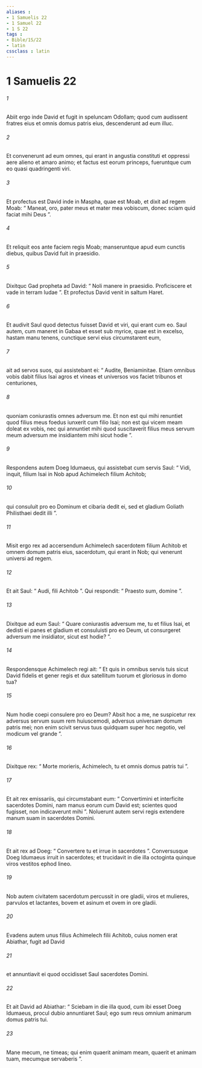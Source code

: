```yaml
---
aliases : 
- 1 Samuelis 22
- 1 Samuel 22
- 1 S 22
tags : 
- Bible/1S/22
- latin
cssclass : latin
---
```


# 1 Samuelis 22

###### 1
Abiit ergo inde David et fugit in speluncam Odollam; quod cum audissent fratres eius et omnis domus patris eius, descenderunt ad eum illuc. 
###### 2
Et convenerunt ad eum omnes, qui erant in angustia constituti et oppressi aere alieno et amaro animo; et factus est eorum princeps, fueruntque cum eo quasi quadringenti viri.
###### 3
Et profectus est David inde in Maspha, quae est Moab, et dixit ad regem Moab: “ Maneat, oro, pater meus et mater mea vobiscum, donec sciam quid faciat mihi Deus ”. 
###### 4
Et reliquit eos ante faciem regis Moab; manseruntque apud eum cunctis diebus, quibus David fuit in praesidio.
###### 5
Dixitquc Gad propheta ad David: “ Noli manere in praesidio. Proficiscere et vade in terram Iudae ”. Et profectus David venit in saltum Haret.
###### 6
Et audivit Saul quod detectus fuisset David et viri, qui erant cum eo. Saul autem, cum maneret in Gabaa et esset sub myrice, quae est in excelso, hastam manu tenens, cunctique servi eius circumstarent eum, 
###### 7
ait ad servos suos, qui assistebant ei: “ Audite, Beniaminitae. Etiam omnibus vobis dabit filius Isai agros et vineas et universos vos faciet tribunos et centuriones, 
###### 8
quoniam coniurastis omnes adversum me. Et non est qui mihi renuntiet quod filius meus foedus iunxerit cum filio Isai; non est qui vicem meam doleat ex vobis, nec qui annuntiet mihi quod suscitaverit filius meus servum meum adversum me insidiantem mihi sicut hodie ”.
###### 9
Respondens autem Doeg Idumaeus, qui assistebat cum servis Saul: “ Vidi, inquit, filium Isai in Nob apud Achimelech filium Achitob; 
###### 10
qui consuluit pro eo Dominum et cibaria dedit ei, sed et gladium Goliath Philisthaei dedit illi ”.
###### 11
Misit ergo rex ad accersendum Achimelech sacerdotem filium Achitob et omnem domum patris eius, sacerdotum, qui erant in Nob; qui venerunt universi ad regem. 
###### 12
Et ait Saul: “ Audi, fili Achitob ”. Qui respondit: “ Praesto sum, domine ”. 
###### 13
Dixitque ad eum Saul: “ Quare coniurastis adversum me, tu et filius Isai, et dedisti ei panes et gladium et consuluisti pro eo Deum, ut consurgeret adversum me insidiator, sicut est hodie? ”. 
###### 14
Respondensque Achimelech regi ait: “ Et quis in omnibus servis tuis sicut David fidelis et gener regis et dux satellitum tuorum et gloriosus in domo tua? 
###### 15
Num hodie coepi consulere pro eo Deum? Absit hoc a me, ne suspicetur rex adversus servum suum rem huiuscemodi, adversus universam domum patris mei; non enim scivit servus tuus quidquam super hoc negotio, vel modicum vel grande ”. 
###### 16
Dixitque rex: “ Morte morieris, Achimelech, tu et omnis domus patris tui ”.
###### 17
Et ait rex emissariis, qui circumstabant eum: “ Convertimini et interficite sacerdotes Domini, nam manus eorum cum David est; scientes quod fugisset, non indicaverunt mihi ”. Noluerunt autem servi regis extendere manum suam in sacerdotes Domini. 
###### 18
Et ait rex ad Doeg: “ Convertere tu et irrue in sacerdotes ”. Conversusque Doeg Idumaeus irruit in sacerdotes; et trucidavit in die illa octoginta quinque viros vestitos ephod lineo. 
###### 19
Nob autem civitatem sacerdotum percussit in ore gladii, viros et mulieres, parvulos et lactantes, bovem et asinum et ovem in ore gladii.
###### 20
Evadens autem unus filius Achimelech filii Achitob, cuius nomen erat Abiathar, fugit ad David 
###### 21
et annuntiavit ei quod occidisset Saul sacerdotes Domini. 
###### 22
Et ait David ad Abiathar: “ Sciebam in die illa quod, cum ibi esset Doeg Idumaeus, procul dubio annuntiaret Saul; ego sum reus omnium animarum domus patris tui. 
###### 23
Mane mecum, ne timeas; qui enim quaerit animam meam, quaerit et animam tuam, mecumque servaberis ”.
